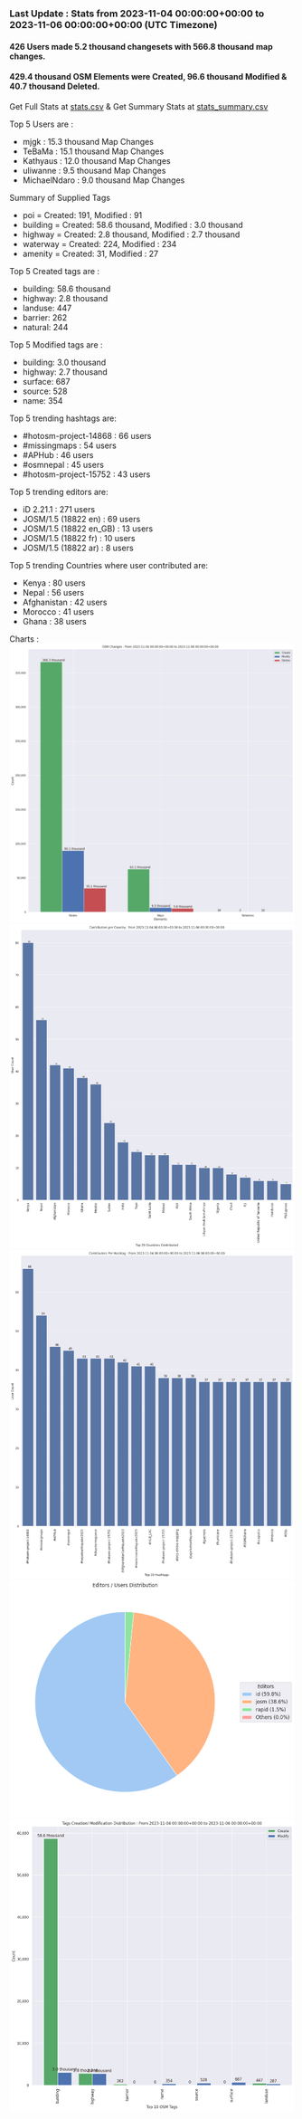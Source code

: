 ### Last Update : Stats from 2023-11-04 00:00:00+00:00 to 2023-11-06 00:00:00+00:00 (UTC Timezone)

#### 426 Users made 5.2 thousand changesets with 566.8 thousand map changes.
#### 429.4 thousand OSM Elements were Created, 96.6 thousand Modified & 40.7 thousand Deleted.
Get Full Stats at [stats.csv](/stats/hotosm/Daily/stats.csv)
 & Get Summary Stats at [stats_summary.csv](/stats/hotosm/Daily/stats_summary.csv)

Top 5 Users are : 
- mjgk : 15.3 thousand Map Changes
- TeBaMa : 15.1 thousand Map Changes
- Kathyaus : 12.0 thousand Map Changes
- uliwanne : 9.5 thousand Map Changes
- MichaelNdaro : 9.0 thousand Map Changes

Summary of Supplied Tags
- poi = Created: 191, Modified : 91
- building = Created: 58.6 thousand, Modified : 3.0 thousand
- highway = Created: 2.8 thousand, Modified : 2.7 thousand
- waterway = Created: 224, Modified : 234
- amenity = Created: 31, Modified : 27


Top 5 Created tags are :
- building: 58.6 thousand
- highway: 2.8 thousand
- landuse: 447
- barrier: 262
- natural: 244


Top 5 Modified tags are :
- building: 3.0 thousand
- highway: 2.7 thousand
- surface: 687
- source: 528
- name: 354


Top 5 trending hashtags are:
- #hotosm-project-14868 : 66 users
- #missingmaps : 54 users
- #APHub : 46 users
- #osmnepal : 45 users
- #hotosm-project-15752 : 43 users


Top 5 trending editors are:
- iD 2.21.1 : 271 users
- JOSM/1.5 (18822 en) : 69 users
- JOSM/1.5 (18822 en_GB) : 13 users
- JOSM/1.5 (18822 fr) : 10 users
- JOSM/1.5 (18822 ar) : 8 users


Top 5 trending Countries where user contributed are:
- Kenya : 80 users
- Nepal : 56 users
- Afghanistan : 42 users
- Morocco : 41 users
- Ghana : 38 users


 Charts : 
![Alt text](./stats_osm_changes.png) 
![Alt text](./stats_users_per_country.png) 
![Alt text](./stats_users_per_hashtag.png) 
![Alt text](./stats_editors_pie_chart.png) 
![Alt text](./stats_tags.png) 
